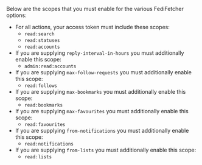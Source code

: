 Below are the scopes that you must enable for the various FediFetcher options:

 - For all actions, your access token must include these scopes:
   - `read:search`
   - `read:statuses`
   - `read:accounts`
 - If you are supplying `reply-interval-in-hours` you must additionally enable this scope:
   - `admin:read:accounts`
 - If you are supplying `max-follow-requests` you must additionally enable this scope:
   - `read:follows`
 - If you are supplying `max-bookmarks` you must additionally enable this scope:
   - `read:bookmarks`
 - If you are supplying `max-favourites` you must additionally enable this scope:
   - `read:favourites`
 - If you are supplying `from-notifications` you must additionally enable this scope:
   - `read:notifications`
 - If you are supplying `from-lists` you must additionally enable this scope:
   - `read:lists`
